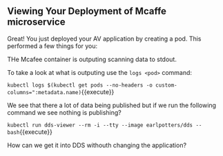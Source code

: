 ## Viewing Your Deployment of Mcaffe microservice

Great! You just deployed your AV application by creating a pod. This performed a few things for you:

THe Mcafee container is outputing scanning data to stdout. 

To take a look at what is outputing use the `logs <pod>` command:

`kubectl logs $(kubectl get pods --no-headers -o custom-columns=":metadata.name)`{{execute}}

We see that there a lot of data being published but if we run the following command we see nothing is publishing?

`kubectl run dds-viewer --rm -i --tty --image earlpotters/dds -- bash`{{execute}}

How can we get it into DDS withouth changing the application?

